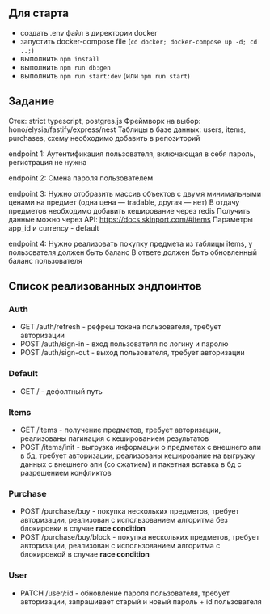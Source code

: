 ## Для старта
- создать .env файл в директории docker
- запустить docker-compose file (`cd docker; docker-compose up -d; cd ..;`)
- выполнить `npm install`
- выполнить `npm run db:gen`
- выполнить `npm run start:dev` (или `npm run start`)

## Задание
Стек: strict typescript, postgres.js
Фреймворк на выбор: hono/elysia/fastify/express/nest
Таблицы в базе данных: users, items, purchases, схему необходимо добавить в репозиторий

endpoint 1:
Аутентификация пользователя, включающая в себя пароль, регистрация не нужна

endpoint 2:
Смена пароля пользователем

endpoint 3:
Нужно отобразить массив объектов с двумя минимальными ценами на предмет (одна цена — tradable, другая — нет)
В отдачу предметов необходимо добавить кеширование через redis
Получить данные можно через API: https://docs.skinport.com/#items
Параметры app_id и currency - default

endpoint 4:
Нужно реализовать покупку предмета из таблицы items, у пользователя должен быть баланс
В ответе должен быть обновленный баланс пользователя

## Список реализованных эндпоинтов
### Auth
- GET /auth/refresh - рефреш токена пользователя, требует авторизации
- POST /auth/sign-in - вход пользователя по логину и паролю
- POST /auth/sign-out - выход пользователя, требует авторизации
### Default
- GET / - дефолтный путь
### Items
- GET /items - получение предметов, требует авторизации, реализованы пагинация с кешированием результатов
- POST /items/init - выгрузка информации о предметах с внешнего апи в бд, требует авторизации, реализованы кеширование на выгрузку данных с внешнего апи (со сжатием) и пакетная вставка в бд с разрешением конфликтов
### Purchase
- POST /purchase/buy - покупка нескольких предметов, требует авторизации, реализован с использованием алгоритма без блокировки в случае **race condition**  
- POST /purchase/buy/block - покупка нескольких предметов, требует авторизации, реализован с использованием алгоритма c блокировкой в случае **race condition**
### User
- PATCH /user/:id - обновление пароля пользователя, требует авторизации, запрашивает старый и новый пароль + id пользователя
